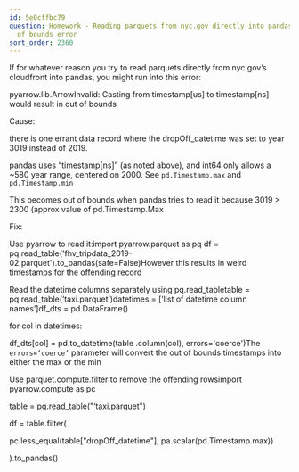 ```yaml
---
id: 5e0cffbc79
question: Homework - Reading parquets from nyc.gov directly into pandas returns Out
  of bounds error
sort_order: 2360
---
```


If for whatever reason you try to read parquets directly from nyc.gov’s cloudfront into pandas, you might run into this error:

pyarrow.lib.ArrowInvalid: Casting from timestamp[us] to timestamp[ns] would result in out of bounds

Cause:

there is one errant data record where the dropOff_datetime was set to year 3019 instead of 2019.

pandas uses “timestamp[ns]” (as noted above), and int64 only allows a ~580 year range, centered on 2000. See `pd.Timestamp.max` and `pd.Timestamp.min`

This becomes out of bounds when pandas tries to read it because 3019 > 2300 (approx value of pd.Timestamp.Max

Fix:

Use pyarrow to read it:import pyarrow.parquet as pq df = pq.read_table('fhv_tripdata_2019-02.parquet').to_pandas(safe=False)However this results in weird timestamps for the offending record

Read the datetime columns separately using pq.read_tabletable = pq.read_table(‘taxi.parquet’)datetimes = [‘list of datetime column names’]df_dts = pd.DataFrame()

for col in datetimes:

df_dts[col] = pd.to_datetime(table .column(col), errors='coerce')The `errors=’coerce’` parameter will convert the out of bounds timestamps into either the max or the min

Use parquet.compute.filter to remove the offending rowsimport pyarrow.compute as pc

table = pq.read_table("‘taxi.parquet")

df = table.filter(

pc.less_equal(table["dropOff_datetime"], pa.scalar(pd.Timestamp.max))

).to_pandas()

